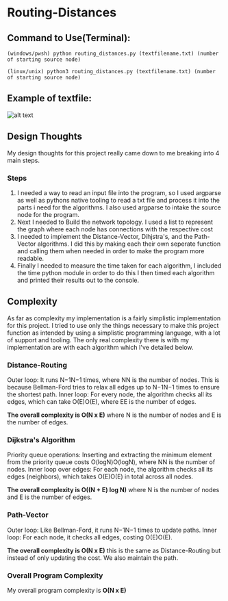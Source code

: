 # Routing-Distances
## Command to Use(Terminal):
```(windows/pwsh) python routing_distances.py (textfilename.txt) (number of starting source node)```

```(linux/unix) python3 routing_distances.py (textfilename.txt) (number of starting source node)```

## Example of textfile:
![alt text](image.png)

## Design Thoughts
My design thoughts for this project really came down to me breaking into 4 main steps.
### Steps
1. I needed a way to read an input file into the program, so I used argparse as well as pythons native tooling
to read a txt file and process it into the parts i need for the algorithms. I also used argparse to intake
the source node for the program.
2. Next I needed to Build the network topology. I used a list to represent the graph where each node has connections
with the respective cost
3. I needed to implement the Distance-Vector, Dihjstra's, and the Path-Vector algorithms. I did this by making each
their own seperate function and calling them when needed in order to make the program more readable.
4. Finally I needed to measure the time taken for each algorithm, I included the time python module in order to do this
I then timed each algorithm and printed their results out to the console.

## Complexity
As far as complexity my implementation is a fairly simplistic implementation for this project. I tried to
use only the things necessary to make this project function as intended by using a simplistic programming language,
with a lot of support and tooling.
The only real complexity there is with my implementation are with each algorithm which I've detailed below.

### Distance-Routing
Outer loop: It runs N−1N−1 times, where NN is the number of nodes. This is because Bellman-Ford tries to relax all edges up to N−1N−1 times to ensure the shortest path.
Inner loop: For every node, the algorithm checks all its edges, which can take O(E)O(E), where EE is the number of edges.

**The overall complexity is O(N x E)**
where N is the number of nodes and E is the number of edges.

### Dijkstra's Algorithm
Priority queue operations: Inserting and extracting the minimum element from the priority queue costs O(log⁡N)O(logN), where NN is the number of nodes.
Inner loop over edges: For each node, the algorithm checks all its edges (neighbors), which takes O(E)O(E) in total across all nodes.

**The overall complexity is O((N + E) log N)**
where N is the number of nodes and E is the number of edges.

### Path-Vector
Outer loop: Like Bellman-Ford, it runs N−1N−1 times to update paths.
Inner loop: For each node, it checks all edges, costing O(E)O(E).

**The overall complexity is O(N x E)**
this is the same as Distance-Routing but instead of only updating the cost. We also maintain the path.

### Overall Program Complexity
My overall program complexity is **O(N x E)**


